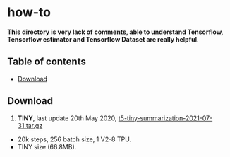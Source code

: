 # how-to

**This directory is very lack of comments, able to understand Tensorflow, Tensorflow estimator and Tensorflow Dataset are really helpful**.

## Table of contents
  * [Download](#download)

## Download

1. **TINY**, last update 20th May 2020, [t5-tiny-summarization-2021-07-31.tar.gz](https://f000.backblazeb2.com/file/malaya-model/finetuned/t5-tiny-summarization-2021-07-31.tar.gz)

  - 20k steps, 256 batch size, 1 V2-8 TPU.
  - TINY size (66.8MB).